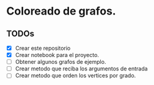 # Coloreado de grafos.

## TODOs
- [X] Crear este repositorio
- [X] Crear notebook para el proyecto.
- [ ] Obtener algunos grafos de ejemplo.
- [ ] Crear metodo que reciba los argumentos de entrada
- [ ] Crear metodo que orden los vertices por grado.